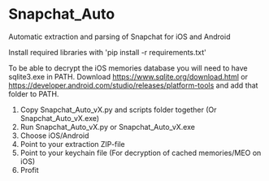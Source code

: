 # Snapchat_Auto
Automatic extraction and parsing of Snapchat for iOS and Android

Install required libraries with 'pip install -r requirements.txt'

To be able to decrypt the iOS memories database you will need to have sqlite3.exe in PATH.
Download https://www.sqlite.org/download.html or https://developer.android.com/studio/releases/platform-tools and add that folder to PATH.

1. Copy Snapchat_Auto_vX.py and scripts folder together (Or Snapchat_Auto_vX.exe)
2. Run Snapchat_Auto_vX.py or Snapchat_Auto_vX.exe
3. Choose iOS/Android
4. Point to your extraction ZIP-file
5. Point to your keychain file (For decryption of cached memories/MEO on iOS)
6. Profit
